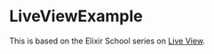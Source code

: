 # LiveViewExample

This is based on the Elixir School series on
[Live View](https://elixirschool.com/blog/phoenix-live-view/).
